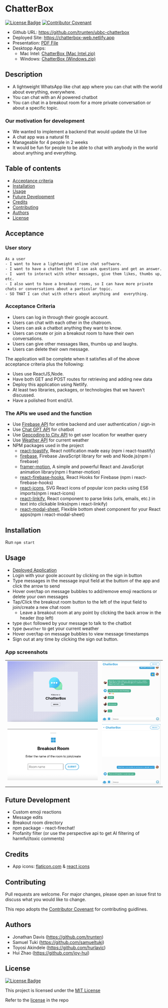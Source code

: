 # ChatterBox

[![License Badge](https://img.shields.io/badge/License-MIT-green.svg)](https://choosealicense.com/licenses/mit/)
[![Contributor Covenant](https://img.shields.io/badge/Contributor%20Covenant-2.1-4baaaa.svg)](https://www.contributor-covenant.org/version/2/1/code_of_conduct/)

* Github URL: https://github.com/trunten/ubbc-chatterbox
* Deployed Site: https://chatterbox-web.netlify.app
* Presentation: [PDF File](https://github.com/trunten/ubbc-chatterbox/raw/main/src/images/screenshots/presentation.pdf)
* Desktopp Apps:
   - Mac Intel: [ChatterBox (Mac Intel.zip)](https://drive.google.com/uc?export=download&id=1rKfgN21YIVx1-zgoDZhHTQbKvkLSjPg8)
   - Windows: [ChatterBox (Windows.zip)](https://drive.google.com/uc?export=download&id=15cJbKZ0411rikFFQfq9vxnYc_CNfC4PS)

## Description
* A lightweight WhatsApp like chat app where you can chat with the world about everything, everywhere.
* You can chat with an AI powered chatbot
* You can chat in a breakout room for a more private conversation or about a specific topic.

### Our motivation for development
* We wanted to implement a backend that would update the UI live
* A chat app was a natural fit
* Manageable for 4 people in 2 weeks
* It would be fun for people to be able to chat with anybody in the world about anything and everything.

## Table of contents
- [Acceptance criteria](#acceptance)
- [Installation](#installation)
- [Usage](#usage)
- [Future Development](#future-development)
- [Credits](#credits)
- [Contributing](#contributing)
- [Authors](#authors)
- [License](#license)

## Acceptance

### User story
```
As a user
- I want to have a lightweight online chat software.
- I want to have a chatbot that I can ask questions and get an answer.
- I  want to interact with other messages, give them likes, thumbs up, etc.
- I also want to have a breakout rooms, so I can have more private chats or conversations about a particular topic.
- SO THAT I can chat with others about anything and  everything.
```

### Acceptance Criteria
* Users can log in through their google account.
* Users can chat with each other in the chatroom.
* Users can ask a chatbot anything they want to know.
* Users can create or join a breakout room to have their own conversations.
* Users can give other messages likes, thumbs up and laughs.
* Users can delete their own message.

The application will be complete when it satisfies all of the above acceptance criteria plus the following:
* Uses use ReactJS,Node.
* Have both GET and POST routes for retrieving and adding new data
* Deploy this application using Netlify.
* At least two libraries, packages, or technologies that we haven't discussed.      
* Have a polished front end/UI.

### The APIs we used and the function
* Use [Firebase API](https://firebase.google.com) for entire backend and user authentication / sign-in
* Use [Chat GPT API](https://platform.openai.com/docs/introduction) for chatbot
* Use [Geocoding to City API](https://www.bigdatacloud.com/docs/api/free-reverse-geocode-to-city-api) to get user location for weather query
* Use [Weather API](https://www.visualcrossing.com) for current weather
* NPM packages used in the project
    * [react-toastify](https://www.npmjs.com/package/react-toastify), React notification made easy (npm i react-toastify)
    * [firebase](https://www.npmjs.com/package/firebase), Firebase JavaScript library for web and Node.js(npm i firebase) 
    * [framer-motion](https://www.npmjs.com/package/framer-motion), A simple and powerful React and JavaScript animation library(npm i framer-motion) 
    * [react-firebase-hooks](https://www.npmjs.com/package/react-firebase-hooks), React Hooks for Firebase (npm i react-firebase-hooks)
    * [react-icons](https://www.npmjs.com/package/react-icons), SVG React icons of popular icon packs using ES6 imports(npm i react-icons)
    * [react-linkify](https://www.npmjs.com/package/react-linkify), React component to parse links (urls, emails, etc.) in text into clickable links(npm i react-linkify) 
    * [react-modal-sheet](https://www.npmjs.com/package/react-modal-sheet), Flexible bottom sheet component for your React apps(npm i react-modal-sheet) 

## Installation
Run <code>npm start</code>

## Usage
- [Deployed Application](https://chatterbox-web.netlify.app)
- Login with your goole account by clicking on the sign in button
- Type messages in the message input field at the buttom of the app and click the arrow to send
- Hover over/tap on message bubbles to add/remove emoji reactions or delete your own messages
- Tap/Click the breakout room button to the left of the input field to join/create a new chat room
   - Leave a breakout room at any point by clicking the back arrow in the header (top left)
- type <code>@bot</code> followed by your message to talk to the chatbot
- type <code>@weather</code> to get your current weather
- Hover over/tap on message bubbles to view message timestamps
- Sign out at any time by clicking the sign out button.

 ### App screenshots
<table>
   <tr>
      <td><img src="./src/images/screenshots/log-in.png"></td>
      <td><img src="./src/images/screenshots/chatroom.png"></td>
   </tr>
   <tr>
      <td><img src="./src/images/screenshots/breakoutroom.png"></td>
      <td><img src="./src/images/screenshots/chatbot.png"></td>
   </tr>
</table> 

## Future Development
* Custom emoji reactions
* Message edits
* Breakout room directory
* npm package - react-firechat!
* Profanity filter (or use the perspective api to get AI filtering of harmful/toxic comments)

## Credits
- App icons: [flaticon.com](https://www.flaticon.com) & [react icons](https://marketplace.visualstudio.com/items?itemName=afzalsayed96.reacticons)

## Contributing
Pull requests are welcome. For major changes, please open an issue first to discuss what you would like to change.

This repo adopts the [Contributor Covenant](https://www.contributor-covenant.org/version/2/1/code_of_conduct/) for contributing guidlines.

## Authors
- Jonathan Davis (https://github.com/trunten)
- Samuel Tuki (https://github.com/samueltuki)
- Toyosi Akindele (https://github.com/hurlavic)
- Hui Zhao (https://github.com/joy-hui)

## License
[![License Badge](https://img.shields.io/badge/License-MIT-green.svg)](https://choosealicense.com/licenses/mit/)

This project is licensed under the [MIT License](https://choosealicense.com/licenses/mit/)

Refer to the [license](LICENSE) in the repo
